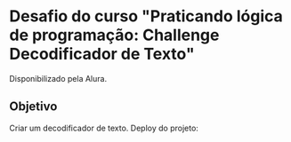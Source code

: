 # Desafio do curso "Praticando lógica de programação: Challenge Decodificador de Texto"
Disponibilizado pela Alura.
## Objetivo
Criar um decodificador de texto.
Deploy do projeto: 
